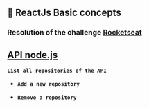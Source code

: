 ## :rocket: ReactJs Basic concepts

### Resolution of the challenge **[Rocketseat](https://github.com/rocketseat-education/bootcamp-gostack-desafios/tree/master/desafio-conceitos-reactjs)**

## **[API node.js](https://github.com/anfb/gostack-template-conceitos-nodejs)**

 **`List all repositories of the API`**

- **`Add a new repository`**

- **`Remove a repository`**